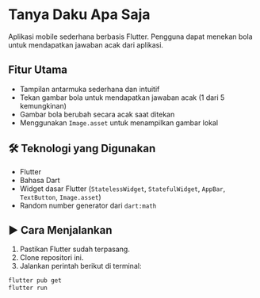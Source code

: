 # Tanya Daku Apa Saja 

Aplikasi mobile sederhana berbasis Flutter. Pengguna dapat menekan bola untuk mendapatkan jawaban acak dari aplikasi.

##  Fitur Utama

- Tampilan antarmuka sederhana dan intuitif
- Tekan gambar bola untuk mendapatkan jawaban acak (1 dari 5 kemungkinan)
- Gambar bola berubah secara acak saat ditekan
- Menggunakan `Image.asset` untuk menampilkan gambar lokal

## 🛠 Teknologi yang Digunakan

- Flutter
- Bahasa Dart
- Widget dasar Flutter (`StatelessWidget`, `StatefulWidget`, `AppBar`, `TextButton`, `Image.asset`)
- Random number generator dari `dart:math`


## ▶️ Cara Menjalankan

1. Pastikan Flutter sudah terpasang.
2. Clone repositori ini.
3. Jalankan perintah berikut di terminal:

```bash
flutter pub get
flutter run
